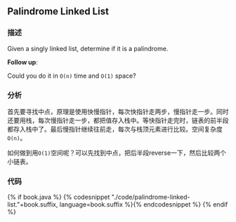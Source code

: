 ## Palindrome Linked List


### 描述

Given a singly linked list, determine if it is a palindrome.

**Follow up**:

Could you do it in `O(n)` time and `O(1)` space?


### 分析

首先要寻找中点，原理是使用快慢指针，每次快指针走两步，慢指针走一步。同时还要用栈，每次慢指针走一步，都把值存入栈中。等快指针走完时，链表的前半段都存入栈中了。最后慢指针继续往前走，每次与栈顶元素进行比较。空间复杂度`O(n)`。

如何做到用`O(1)`空间呢？可以先找到中点，把后半段reverse一下，然后比较两个小链表。


### 代码

{% if book.java %}
{% codesnippet "./code/palindrome-linked-list."+book.suffix, language=book.suffix %}{% endcodesnippet %}
{% endif %}